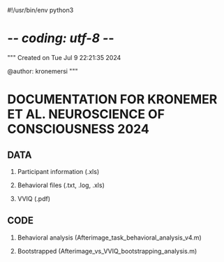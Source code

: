 #!/usr/bin/env python3
# -*- coding: utf-8 -*-
"""
Created on Tue Jul  9 22:21:35 2024

@author: kronemersi
"""

# DOCUMENTATION FOR KRONEMER ET AL. NEUROSCIENCE OF CONSCIOUSNESS 2024

## DATA

1. Participant information (.xls) 

2. Behavioral files (.txt, .log, .xls)

3. VVIQ (.pdf)

## CODE

1. Behavioral analysis (Afterimage_task_behavioral_analysis_v4.m)

2. Bootstrapped (Afterimage_vs_VVIQ_bootstrapping_analysis.m)